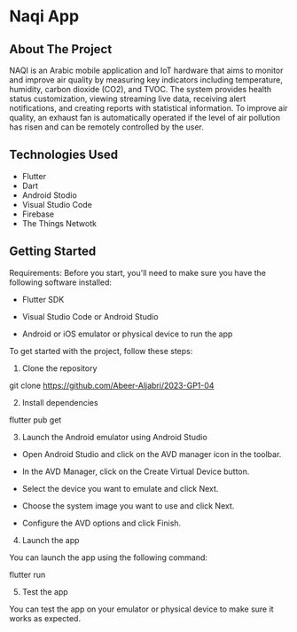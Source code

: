 # Naqi App

## About The Project
NAQI is an Arabic mobile application and IoT hardware that aims to monitor and improve air quality by measuring key indicators including temperature, humidity, carbon dioxide (CO2), and TVOC. The system provides health status customization, viewing streaming live data, receiving alert notifications, and creating reports with statistical information. To improve air quality, an exhaust fan is automatically operated if the level of air pollution has risen and can be remotely controlled by the user.

## Technologies Used
- Flutter
- Dart
- Android Stodio
- Visual Studio Code
- Firebase
- The Things Netwotk

## Getting Started
Requirements:
Before you start, you'll need to make sure you have the following software installed:
- Flutter SDK

- Visual Studio Code or Android Studio

- Android or iOS emulator or physical device to run the app

To get started with the project, follow these steps:

1. Clone the repository

git clone https://github.com/Abeer-Aljabri/2023-GP1-04

2. Install dependencies

flutter pub get

3. Launch the Android emulator using Android Studio

- Open Android Studio and click on the AVD manager icon in the toolbar.

- In the AVD Manager, click on the Create Virtual Device button.

- Select the device you want to emulate and click Next.

- Choose the system image you want to use and click Next.

- Configure the AVD options and click Finish.

4. Launch the app

You can launch the app using the following command:

flutter run

5. Test the app

You can test the app on your emulator or physical device to make sure it works as expected.